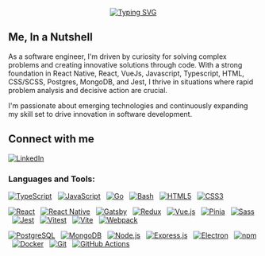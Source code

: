 <p align="center"><a href="https://git.io/typing-svg"><img src="https://readme-typing-svg.demolab.com?font=bangers&size=49&pause=1000&width=435&height=97&lines=Hey+there%2C+I'm+Rob.;Welcome+to+my+GitHub!" alt="Typing SVG" /></a></p>

## Me, In a Nutshell
As a software engineer, I'm driven by curiosity for solving complex problems and creating innovative solutions through code. With a strong foundation in React Native, React, VueJs, Javascript, 
Typescript, HTML, CSS/SCSS, Postgres, MongoDB, and Jest, I thrive in situations where rapid problem analysis and decisive action are crucial.

I'm passionate about emerging technologies and continuously expanding my skill set to drive innovation in software development.

## Connect with me

[![LinkedIn](https://img.shields.io/badge/LinkedIn-0077B5?style=for-the-badge&logo=linkedin&logoColor=white)](https://linkedin.com/in/rob-sinz)
<br> 

<h3 align="left">Languages and Tools:</h3>
<div>
  <span>  

  [![TypeScript](https://skillicons.dev/icons?i=ts)](https://www.typescriptlang.org/ "TypeScript") &nbsp;
  [![JavaScript](https://skillicons.dev/icons?i=js)](https://developer.mozilla.org/en-US/docs/Web/JavaScript "JavaScript") &nbsp;
  [![Go](https://skillicons.dev/icons?i=go)](https://golang.org "Go") &nbsp;
  [![Bash](https://skillicons.dev/icons?i=bash)](https://www.gnu.org/software/bash/ "Bash") &nbsp;
  [![HTML5](https://skillicons.dev/icons?i=html)](https://www.w3.org/html/ "HTML") &nbsp;
  [![CSS3](https://skillicons.dev/icons?i=css)](https://www.w3schools.com/css/ "CSS") &nbsp;
  </span> 
  <span>  

  [![React](https://skillicons.dev/icons?i=react)](https://reactjs.org/ "React")  &nbsp; 
  [![React Native](https://skillicons.dev/icons?i=react&theme=light)](https://reactnative.dev/ "React Native")  &nbsp; 
  [![Gatsby](https://skillicons.dev/icons?i=gatsby)](https://www.gatsbyjs.com/ "Gatsby")  &nbsp; 
  [![Redux](https://skillicons.dev/icons?i=redux)](https://redux.js.org "Redux")  &nbsp; 
  [![Vue.js](https://skillicons.dev/icons?i=vue)](https://vuejs.org/ "Vue.js")  &nbsp; 
  [![Pinia](https://skillicons.dev/icons?i=pinia)](https://pinia.vuejs.org/ "Pinia")  &nbsp; 
  [![Sass](https://skillicons.dev/icons?i=sass)](https://sass-lang.com/ "Sass")  &nbsp; 
  [![Jest](https://skillicons.dev/icons?i=jest)](https://jestjs.io "Jest")  &nbsp; 
  [![Vitest](https://skillicons.dev/icons?i=vitest)](https://vitest.dev/ "Vitest")  &nbsp; 
  [![Vite](https://skillicons.dev/icons?i=vite)](https://vitejs.dev/ "Vite")  &nbsp; 
  [![Webpack](https://skillicons.dev/icons?i=webpack)](https://webpack.js.org/ "Webpack")  &nbsp; 
  </span> 
  <span>  

  [![PostgreSQL](https://skillicons.dev/icons?i=postgres)](https://www.postgresql.org "PostgreSQL")  &nbsp; 
  [![MongoDB](https://skillicons.dev/icons?i=mongodb)](https://www.mongodb.com/ "MongoDB")  &nbsp; 
  [![Node.js](https://skillicons.dev/icons?i=nodejs)](https://nodejs.org/en "Node.js")  &nbsp; 
  [![Express.js](https://skillicons.dev/icons?i=express)](https://expressjs.com/ "Express.js")  &nbsp; 
  [![Electron](https://skillicons.dev/icons?i=electron)](https://www.electronjs.org "Electron")  &nbsp; 
  [![npm](https://skillicons.dev/icons?i=npm)](https://www.npmjs.com/ "npm")  &nbsp; 
  [![Docker](https://skillicons.dev/icons?i=docker)](https://www.docker.com/ "Docker")  &nbsp; 
  [![Git](https://skillicons.dev/icons?i=git)](https://git-scm.com/ "Git")  &nbsp; 
  [![GitHub Actions](https://skillicons.dev/icons?i=githubactions)](https://docs.github.com/en/actions "GitHub Actions")  &nbsp;
  </span> 
</div>  
<br>  
<br>










